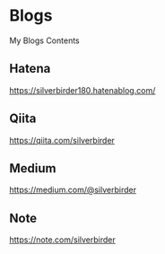 # Blogs
My Blogs Contents

##  Hatena
https://silverbirder180.hatenablog.com/

## Qiita
https://qiita.com/silverbirder

## Medium
https://medium.com/@silverbirder

## Note
https://note.com/silverbirder
